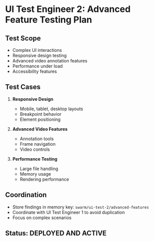 # UI Test Engineer 2: Advanced Feature Testing Plan

## Test Scope
- Complex UI interactions
- Responsive design testing
- Advanced video annotation features
- Performance under load
- Accessibility features

## Test Cases
1. **Responsive Design**
   - Mobile, tablet, desktop layouts
   - Breakpoint behavior
   - Element positioning

2. **Advanced Video Features**
   - Annotation tools
   - Frame navigation
   - Video controls
   
3. **Performance Testing**
   - Large file handling
   - Memory usage
   - Rendering performance

## Coordination
- Store findings in memory key: `swarm/ui-test-2/advanced-features`
- Coordinate with UI Test Engineer 1 to avoid duplication
- Focus on complex scenarios

## Status: DEPLOYED AND ACTIVE